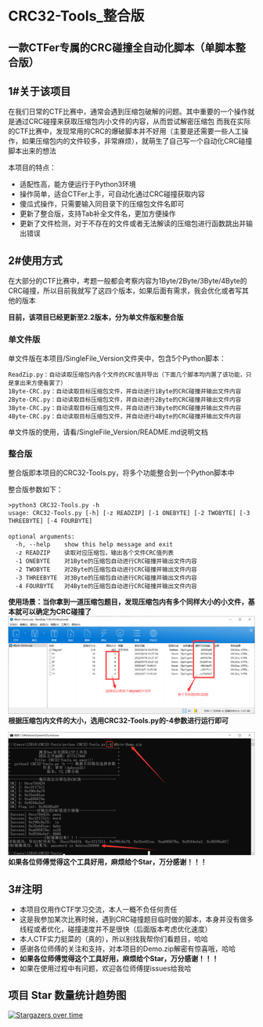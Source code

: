 # CRC32-Tools_整合版
## 一款CTFer专属的CRC碰撞全自动化脚本（单脚本整合版）
## 1#关于该项目
在我们日常的CTF比赛中，通常会遇到压缩包破解的问题。其中重要的一个操作就是通过CRC碰撞来获取压缩包内小文件的内容，从而尝试解密压缩包
而我在实际的CTF比赛中，发现常用的CRC的爆破脚本并不好用（主要是还需要一些人工操作，如果压缩包内的文件较多，非常麻烦），就萌生了自己写一个自动化CRC碰撞脚本出来的想法

本项目的特点：
- 适配性高，能方便运行于Python3环境
- 操作简单，适合CTFer上手，可自动化通过CRC碰撞获取内容
- 傻瓜式操作，只需要输入同目录下的压缩包文件名即可
- 更新了整合版，支持Tab补全文件名，更加方便操作
- 更新了文件检测，对于不存在的文件或者无法解读的压缩包进行函数跳出并输出错误

## 2#使用方式
在大部分的CTF比赛中，考题一般都会考察内容为1Byte/2Byte/3Byte/4Byte的CRC碰撞，所以目前我就写了这四个版本，如果后面有需求，我会优化或者写其他的版本

**目前，该项目已经更新至2.2版本，分为单文件版和整合版**

### 单文件版
单文件版在本项目/SingleFile_Version文件夹中，包含5个Python脚本：
```
ReadZip.py：自动读取压缩包内各个文件的CRC值并导出（下面几个脚本均内置了该功能，只是拿出来方便看罢了）
1Byte-CRC.py：自动读取目标压缩包文件，并自动进行1Byte的CRC碰撞并输出文件内容
2Byte-CRC.py：自动读取目标压缩包文件，并自动进行2Byte的CRC碰撞并输出文件内容
3Byte-CRC.py：自动读取目标压缩包文件，并自动进行3Byte的CRC碰撞并输出文件内容
4Byte-CRC.py：自动读取目标压缩包文件，并自动进行4Byte的CRC碰撞并输出文件内容
```
单文件版的使用，请看/SingleFile_Version/README.md说明文档

### 整合版
整合版即本项目的CRC32-Tools.py，将多个功能整合到一个Python脚本中

整合版参数如下：
```
>python3 CRC32-Tools.py -h
usage: CRC32-Tools.py [-h] [-z READZIP] [-1 ONEBYTE] [-2 TWOBYTE] [-3 THREEBYTE] [-4 FOURBYTE]

optional arguments:
  -h, --help    show this help message and exit
  -z READZIP    读取对应压缩包，输出各个文件CRC值列表
  -1 ONEBYTE    对1Byte的压缩包自动进行CRC碰撞并输出文件内容
  -2 TWOBYTE    对2Byte的压缩包自动进行CRC碰撞并输出文件内容
  -3 THREEBYTE  对3Byte的压缩包自动进行CRC碰撞并输出文件内容
  -4 FOURBYTE   对4Byte的压缩包自动进行CRC碰撞并输出文件内容
```
**使用场景：当你拿到一道压缩包题目，发现压缩包内有多个同样大小的小文件，基本就可以确定为CRC碰撞了**
![DemoZip](./DemoZip.png)
**根据压缩包内文件的大小，选用CRC32-Tools.py的-4参数进行运行即可**

![Demo](./Demo-4Byte-Run.png)
**如果各位师傅觉得这个工具好用，麻烦给个Star，万分感谢！！！**

## 3#注明
- 本项目仅用作CTF学习交流，本人一概不负任何责任
- 这是我参加某次比赛时候，遇到CRC碰撞题目临时做的脚本，本身并没有做多线程或者优化，碰撞速度并不是很快（后面版本考虑优化速度）
- 本人CTF实力挺菜的（真的），所以别找我帮你们看题目，哈哈
- 感谢各位师傅的关注和支持，对本项目的Demo.zip解密有惊喜哦，哈哈
- **如果各位师傅觉得这个工具好用，麻烦给个Star，万分感谢！！！**
- 如果在使用过程中有问题，欢迎各位师傅提issues给我哈

## 项目 Star 数量统计趋势图
[![Stargazers over time](https://starchart.cc/AabyssZG/CRC32-Tools.svg)](https://starchart.cc/AabyssZG/CRC32-Tools)

